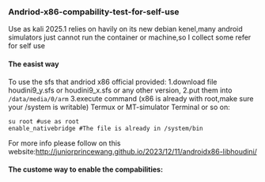 ### Andriod-x86-compability-test-for-self-use
Use as kali 2025.1 relies on havily on its new debian kenel,many android simulators just cannot run the container or machine,so I collect some refer for self use
#### The easist way 
To use the sfs that andriod x86 official provided:
1.download file houdini9_y.sfs or houdini9_x.sfs or any other version,
2.put them into ``/data/media/0/arm``
3.execute command (x86 is already with root,make sure your /system is writable)
Termux or MT-simulator Terminal or so on:
````Termux or MT-simulator Terminal or so on
su root #use as root
enable_nativebridge #The file is already in /system/bin 
````
For more info please follow on this website:http://juniorprincewang.github.io/2023/12/11/androidx86-libhoudini/
#### The custome way to enable the compabilities:
